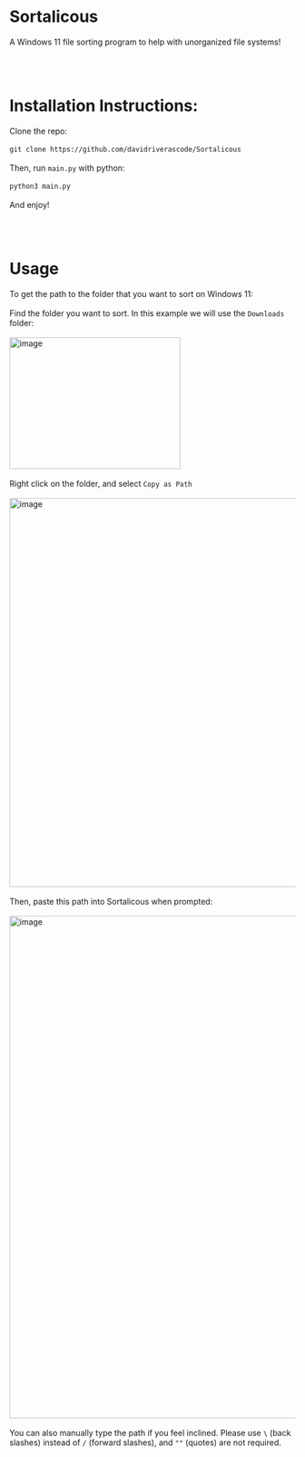 # Sortalicous
A Windows 11 file sorting program to help with unorganized file systems!

<br></br>



# Installation Instructions:
Clone the repo: <br></br>
`git clone https://github.com/davidriverascode/Sortalicous` <br></br>
Then, run `main.py` with python: <br></br>
`python3 main.py` <br></br>
And enjoy!

<br></br>

# Usage
To get the path to the folder that you want to sort on Windows 11: <br></br>
Find the folder you want to sort. In this example we will use the `Downloads` folder: <br></br>
<img width="301" height="232" alt="image" src="https://github.com/user-attachments/assets/410d8a74-07b5-4cdf-8321-a3b5ae15d35a" /> <br></br>
Right click on the folder, and select `Copy as Path` <br></br>
<img width="752" height="685" alt="image" src="https://github.com/user-attachments/assets/ee5eea67-95aa-488a-b124-dae3fa38325e" /> <br></br>
Then, paste this path into Sortalicous when prompted: <br></br>
<img width="895" height="885" alt="image" src="https://github.com/user-attachments/assets/a84aabd3-6b02-42ec-8d71-68ea34750c1a" /> <br></br>
You can also manually type the path if you feel inclined. Please use `\` (back slashes) instead of `/` (forward slashes), and `""` (quotes) are not required.
